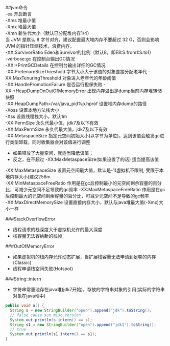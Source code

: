 ##jvm命令  
-ea 开启断言  
-Xms  堆最小值  
-Xmx  堆最大值    
-Xmn  新生代大小（默认已分配堆内存1/4）  
当 JVM 是默认 8 字节对齐，建议配置最大堆内存不要超过 32 G，否则会影响 JVM 的指针压缩技术，浪费内存。  
-XX:SurvivorRatio  Eden和Survivor的比例（默认8，即E8:S.from1:S.to1）  
-verbose:gc  在控制台输出GC情况  
-XX:+PrintGCDetails   在控制台输出详细的GC情况  
-XX:PretenureSizeThreshold  字节大小大于该值的对象直接分配老年代
-XX:MaxTenuringThreshold  对象进入老年代的年龄阈值  
-XX:HandlePromotionFailure  是否运行担保失败
-XX:+HeapDumpOnOutOfMemoryError  出现内存溢出是dump当前内存堆转储快照  
-XX:HeapDumpPath=/var/java_pid%p.hprof  设置堆内存dump的路径  
-Xoss  设置本地方法栈大小    
-Xss 设置线程栈大小，默认1m    
-XX:PermSize  永久代最小值，jdk7及以下有效  
-XX:MaxPermSize  永久代最大值，jdk7及以下有效  
-XX:MetaspaceSize  指定元空间初始大小(以字节为单位)，达到该值会触发gc进行类型卸载，同时收集器会对该值进行调整
+ 如果释放了大量空间，就适当降低该值；
+ 反之，在不超过 -XX:MaxMetaspaceSize(如果设置了的话) 适当提高该值

-XX:MaxMetaspaceSize  设置元空间最大值，默认是-1(虚拟机不限制, 受限于本地内存大小)建议256m  
-XX:MinMetaspaceFreeRatio  作用是在gc后控制最小的元空间剩余容量的百分比，可减少元空间不足导致的gc频率
-XX:MaxMetaspaceFreeRatio  作用是在gc后控制最大的元空间剩余容量的百分比，可减少元空间不足导致的gc频率  
-XX:MaxDirectMemorySize  设置直接内存大小，默认与java堆最大值(-Xmx)大小一样

###StackOverflowError
+ 线程请求的栈深度大于虚拟机允许的最大深度
+ 栈容量无法容纳新的栈帧

###OutOfMemoryError
+ 如果虚拟机的栈内存允许动态扩展，当扩展栈容量无法申请到足够的内存(Classic)
+ 线程申请栈空间失败(Hotspot)

###String::intern
+ 字符串常量池存在java堆(jdk7开始)，存放的字符串对象的引用(实际的字符串对象在java堆中)  
```java
public void a() {
  String s = new StringBuilder("open").append("jdk").toString();
  // false cause sun.misc.Version
  System.out.println(s.intern() == s);
  String s1 = new StringBuilder("open").append("jdk1").toString();
  // true
  System.out.println(s1.intern() == s1);
}
```